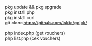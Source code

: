pkg update && pkg upgrade<br>
pkg install php<br>
pkg install curl<br>
git clone https://github.com/iskiie/gojek/<br>
<br>
php index.php (get vouchers)<br>
php list.php (cek vouchers)
